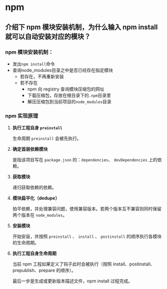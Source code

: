 # npm

## 介绍下 npm 模块安装机制，为什么输入 npm install 就可以自动安装对应的模块？

###  npm 模块安装机制：

- 发出`npm install`命令
- 查询node_modules目录之中是否已经存在指定模块
  - 若存在，不再重新安装
  - 若不存在
    - npm 向 registry 查询模块压缩包的网址
    - 下载压缩包，存放在根目录下的`.npm`目录里
    - 解压压缩包到当前项目的`node_modules`目录

### npm 实现原理

1. **执行工程自身 `preinstall`**

   生命周期 `preinstall` 会被先执行。

2. **确定首层依赖模块**

   是指该项目写在 `package.json` 的：`dependencies`、 `devDependencies` 上的依赖。

3. **获取模块**

   递归获取依赖的依赖。

4. **模块扁平化（dedupe）**

   拍平依赖，并处理兼容问题，使用兼容版本。若两个版本互不兼容则同时保留两个版本在 `node_modules`。

5. **安装模块**

   开始安装，并按照 `preinstall` 、 `install` 、 `postinstall` 的顺序执行各模块的生命周期。

6. **执行工程自身生命周期**

   当前 npm 工程如果定义了钩子此时会被执行（按照 install、postinstall、prepublish、prepare 的顺序）。

   最后一步是生成或更新版本描述文件，npm install 过程完成。